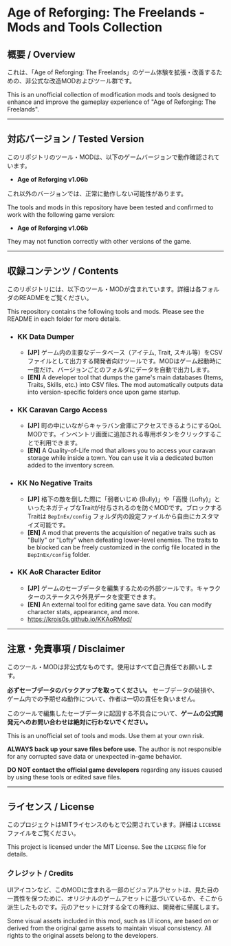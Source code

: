 # Age of Reforging: The Freelands - Mods and Tools Collection

## 概要 / Overview

これは、「Age of Reforging: The Freelands」のゲーム体験を拡張・改善するための、非公式な改造MODおよびツール群です。

This is an unofficial collection of modification mods and tools designed to enhance and improve the gameplay experience of "Age of Reforging: The Freelands".

---

## 対応バージョン / Tested Version

このリポジトリのツール・MODは、以下のゲームバージョンで動作確認されています。
*   **Age of Reforging v1.06b**

これ以外のバージョンでは、正常に動作しない可能性があります。

The tools and mods in this repository have been tested and confirmed to work with the following game version:
*   **Age of Reforging v1.06b**

They may not function correctly with other versions of the game.

---

## 収録コンテンツ / Contents

このリポジトリには、以下のツール・MODが含まれています。詳細は各フォルダのREADMEをご覧ください。

This repository contains the following tools and mods. Please see the README in each folder for more details.

*   ### KK Data Dumper
    *   **[JP]** ゲーム内の主要なデータベース（アイテム, Trait, スキル等）をCSVファイルとして出力する開発者向けツールです。MODはゲーム起動時に一度だけ、バージョンごとのフォルダにデータを自動で出力します。
    *   **[EN]** A developer tool that dumps the game's main databases (Items, Traits, Skills, etc.) into CSV files. The mod automatically outputs data into version-specific folders once upon game startup.

*   ### KK Caravan Cargo Access
    *   **[JP]** 町の中にいながらキャラバン倉庫にアクセスできるようにするQoL MODです。インベントリ画面に追加される専用ボタンをクリックすることで利用できます。
    *   **[EN]** A Quality-of-Life mod that allows you to access your caravan storage while inside a town. You can use it via a dedicated button added to the inventory screen.

*   ### KK No Negative Traits
    *   **[JP]** 格下の敵を倒した際に「弱者いじめ (Bully)」や「高慢 (Lofty)」といったネガティブなTraitが付与されるのを防ぐMODです。ブロックするTraitは `BepInEx/config` フォルダ内の設定ファイルから自由にカスタマイズ可能です。
    *   **[EN]** A mod that prevents the acquisition of negative traits such as "Bully" or "Lofty" when defeating lower-level enemies. The traits to be blocked can be freely customized in the config file located in the `BepInEx/config` folder.
    
*   ### KK AoR Character Editor
    *   **[JP]** ゲームのセーブデータを編集するための外部ツールです。キャラクターのステータスや外見データを変更できます。
    *   **[EN]** An external tool for editing game save data. You can modify character stats, appearance, and more.
    *   https://krois0s.github.io/KKAoRMod/

---

## 注意・免責事項 / Disclaimer

このツール・MODは非公式なものです。使用はすべて自己責任でお願いします。

**必ずセーブデータのバックアップを取ってください。** セーブデータの破損や、ゲーム内での予期せぬ動作について、作者は一切の責任を負いません。

このツールで編集したセーブデータに起因する不具合について、**ゲームの公式開発元へのお問い合わせは絶対に行わないでください。**

This is an unofficial set of tools and mods. Use them at your own risk.

**ALWAYS back up your save files before use.** The author is not responsible for any corrupted save data or unexpected in-game behavior.

**DO NOT contact the official game developers** regarding any issues caused by using these tools or edited save files.

---

## ライセンス / License

このプロジェクトはMITライセンスのもとで公開されています。詳細は `LICENSE` ファイルをご覧ください。

This project is licensed under the MIT License. See the `LICENSE` file for details.

### クレジット / Credits

UIアイコンなど、このMODに含まれる一部のビジュアルアセットは、見た目の一貫性を保つために、オリジナルのゲームアセットに基づいているか、そこから派生したものです。元のアセットに対する全ての権利は、開発者に帰属します。

Some visual assets included in this mod, such as UI icons, are based on or derived from the original game assets to maintain visual consistency. All rights to the original assets belong to the developers.